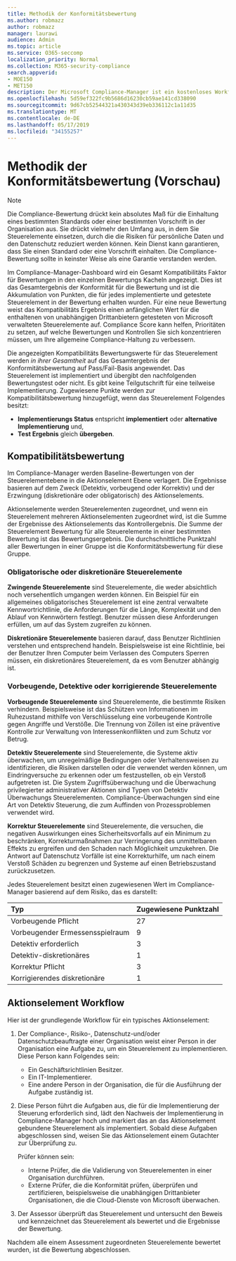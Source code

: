 ```yaml
---
title: Methodik der Konformitätsbewertung
ms.author: robmazz
author: robmazz
manager: laurawi
audience: Admin
ms.topic: article
ms.service: O365-seccomp
localization_priority: Normal
ms.collection: M365-security-compliance
search.appverid:
- MOE150
- MET150
description: Der Microsoft Compliance-Manager ist ein kostenloses Workflow basiertes Risiko Bewertungstool im Microsoft-Dienst Vertrauensstellungs Portal. Mit dem Compliance-Manager können Sie behördliche Compliance-Aktivitäten im Zusammenhang mit Microsoft Cloud Services nachverfolgen, zuweisen und überprüfen.
ms.openlocfilehash: 5d59ef322fc9b5686d16230cb59ae141cd338090
ms.sourcegitcommit: 9d67cb52544321a430343d39eb336112c1a11d35
ms.translationtype: MT
ms.contentlocale: de-DE
ms.lasthandoff: 05/17/2019
ms.locfileid: "34155257"
---
```

# <a name="compliance-score-methodology-preview"></a>Methodik der Konformitätsbewertung (Vorschau)

> [!NOTE]
> Die Compliance-Bewertung drückt kein absolutes Maß für die Einhaltung eines bestimmten Standards oder einer bestimmten Vorschrift in der Organisation aus. Sie drückt vielmehr den Umfang aus, in dem Sie Steuerelemente einsetzen, durch die die Risiken für persönliche Daten und den Datenschutz reduziert werden können. Kein Dienst kann garantieren, dass Sie einen Standard oder eine Vorschrift einhalten. Die Compliance-Bewertung sollte in keinster Weise als eine Garantie verstanden werden.

Im Compliance-Manager-Dashboard wird ein Gesamt Kompatibilitäts Faktor für Bewertungen in den einzelnen Bewertungs Kacheln angezeigt. Dies ist das Gesamtergebnis der Konformität für die Bewertung und ist die Akkumulation von Punkten, die für jedes implementierte und getestete Steuerelement in der Bewertung erhalten wurden. Für eine neue Bewertung weist das Kompatibilitäts Ergebnis einen anfänglichen Wert für die enthaltenen von unabhängigen Drittanbietern getesteten von Microsoft verwalteten Steuerelemente auf. Compliance Score kann helfen, Prioritäten zu setzen, auf welche Bewertungen und Kontrollen Sie sich konzentrieren müssen, um Ihre allgemeine Compliance-Haltung zu verbessern.

Die angezeigten Kompatibilitäts Bewertungswerte für das Steuerelement werden *in ihrer Gesamtheit* auf das Gesamtergebnis der Konformitätsbewertung auf Pass/Fail-Basis angewendet. Das Steuerelement ist implementiert und übergibt den nachfolgenden Bewertungstest oder nicht. Es gibt keine Teilgutschrift für eine teilweise Implementierung. Zugewiesene Punkte werden zur Kompatibilitätsbewertung hinzugefügt, wenn das Steuerelement Folgendes besitzt:

- **Implementierungs Status** entspricht **implementiert** oder **alternative Implementierung** und,
- **Test Ergebnis** gleich **übergeben**.

## <a name="compliance-score"></a>Kompatibilitätsbewertung
  
Im Compliance-Manager werden Baseline-Bewertungen von der Steuerelementebene in die Aktionselement Ebene verlagert. Die Ergebnisse basieren auf dem Zweck (Detektiv, vorbeugend oder Korrektiv) und der Erzwingung (diskretionäre oder obligatorisch) des Aktionselements.

Aktionselemente werden Steuerelementen zugeordnet, und wenn ein Steuerelement mehreren Aktionselementen zugeordnet wird, ist die Summe der Ergebnisse des Aktionselements das Kontrollergebnis. Die Summe der Steuerelement Bewertung für alle Steuerelemente in einer bestimmten Bewertung ist das Bewertungsergebnis. Die durchschnittliche Punktzahl aller Bewertungen in einer Gruppe ist die Konformitätsbewertung für diese Gruppe.
  
### <a name="mandatory-or-discretionary-controls"></a>Obligatorische oder diskretionäre Steuerelemente
  
 **Zwingende Steuerelemente** sind Steuerelemente, die weder absichtlich noch versehentlich umgangen werden können. Ein Beispiel für ein allgemeines obligatorisches Steuerelement ist eine zentral verwaltete Kennwortrichtlinie, die Anforderungen für die Länge, Komplexität und den Ablauf von Kennwörtern festlegt. Benutzer müssen diese Anforderungen erfüllen, um auf das System zugreifen zu können.
  
 **Diskretionäre Steuerelemente** basieren darauf, dass Benutzer Richtlinien verstehen und entsprechend handeln. Beispielsweise ist eine Richtlinie, bei der Benutzer Ihren Computer beim Verlassen des Computers Sperren müssen, ein diskretionäres Steuerelement, da es vom Benutzer abhängig ist.
  
### <a name="preventative-detective-or-corrective-controls"></a>Vorbeugende, Detektive oder korrigierende Steuerelemente
  
 **Vorbeugende Steuerelemente** sind Steuerelemente, die bestimmte Risiken verhindern. Beispielsweise ist das Schützen von Informationen im Ruhezustand mithilfe von Verschlüsselung eine vorbeugende Kontrolle gegen Angriffe und Verstöße. Die Trennung von Zöllen ist eine präventive Kontrolle zur Verwaltung von Interessenkonflikten und zum Schutz vor Betrug.
  
 **Detektiv Steuerelemente** sind Steuerelemente, die Systeme aktiv überwachen, um unregelmäßige Bedingungen oder Verhaltensweisen zu identifizieren, die Risiken darstellen oder die verwendet werden können, um Eindringversuche zu erkennen oder um festzustellen, ob ein Verstoß aufgetreten ist. Die System Zugriffsüberwachung und die Überwachung privilegierter administrativer Aktionen sind Typen von Detektiv Überwachungs Steuerelementen. Compliance-Überwachungen sind eine Art von Detektiv Steuerung, die zum Auffinden von Prozessproblemen verwendet wird.
  
**Korrektur Steuerelemente** sind Steuerelemente, die versuchen, die negativen Auswirkungen eines Sicherheitsvorfalls auf ein Minimum zu beschränken, Korrekturmaßnahmen zur Verringerung des unmittelbaren Effekts zu ergreifen und den Schaden nach Möglichkeit umzukehren. Die Antwort auf Datenschutz Vorfälle ist eine Korrekturhilfe, um nach einem Verstoß Schäden zu begrenzen und Systeme auf einen Betriebszustand zurückzusetzen.
  
Jedes Steuerelement besitzt einen zugewiesenen Wert im Compliance-Manager basierend auf dem Risiko, das es darstellt:

|**Typ**|**Zugewiesene Punktzahl**|
|:-----|:-----|
| Vorbeugende Pflicht | 27 |
| Vorbeugender Ermessensspielraum | 9 |
| Detektiv erforderlich | 3 |
| Detektiv-diskretionäres | 1 |
| Korrektur Pflicht | 3 |
| Korrigierendes diskretionäre | 1 |
  
## <a name="action-item-workflow"></a>Aktionselement Workflow

Hier ist der grundlegende Workflow für ein typisches Aktionselement:
  
1. Der Compliance-, Risiko-, Datenschutz-und/oder Datenschutzbeauftragte einer Organisation weist einer Person in der Organisation eine Aufgabe zu, um ein Steuerelement zu implementieren. Diese Person kann Folgendes sein:

    - Ein Geschäftsrichtlinien Besitzer.
    - Ein IT-Implementierer.
    - Eine andere Person in der Organisation, die für die Ausführung der Aufgabe zuständig ist.

2. Diese Person führt die Aufgaben aus, die für die Implementierung der Steuerung erforderlich sind, lädt den Nachweis der Implementierung in Compliance-Manager hoch und markiert das an das Aktionselement gebundene Steuerelement als implementiert. Sobald diese Aufgaben abgeschlossen sind, weisen Sie das Aktionselement einem Gutachter zur Überprüfung zu.

    Prüfer können sein:

    - Interne Prüfer, die die Validierung von Steuerelementen in einer Organisation durchführen.
    - Externe Prüfer, die die Konformität prüfen, überprüfen und zertifizieren, beispielsweise die unabhängigen Drittanbieter Organisationen, die die Cloud-Dienste von Microsoft überwachen.

3. Der Assessor überprüft das Steuerelement und untersucht den Beweis und kennzeichnet das Steuerelement als bewertet und die Ergebnisse der Bewertung.

Nachdem alle einem Assessment zugeordneten Steuerelemente bewertet wurden, ist die Bewertung abgeschlossen.